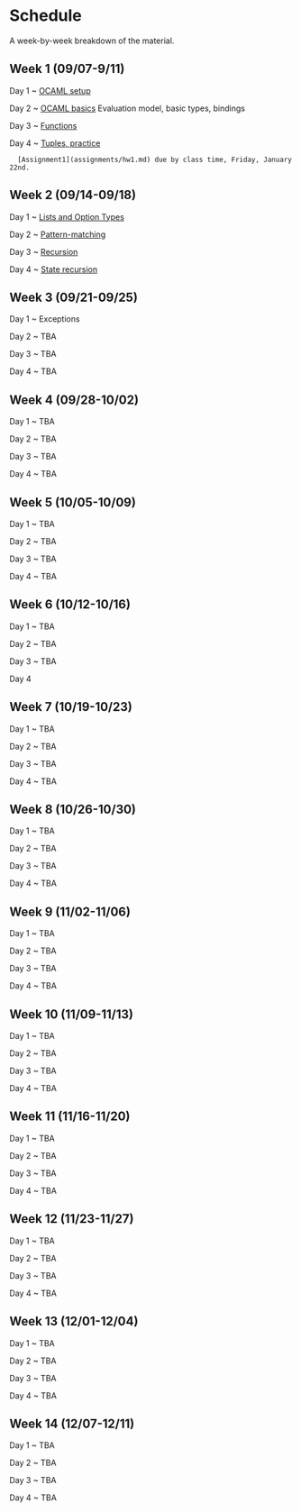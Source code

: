 # Schedule

A week-by-week breakdown of the material.

## Week  1 (09/07-9/11)

Day 1
  ~ [OCAML setup](notes/setup.md)

Day 2
  ~ [OCAML basics](notes/ocaml_basics.md) Evaluation model, basic types, bindings

Day 3
  ~ [Functions](notes/ocaml_functions.md)

Day 4
  ~ [Tuples, practice](notes/ocaml_functions.md)

      [Assignment1](assignments/hw1.md) due by class time, Friday, January 22nd.

## Week  2 (09/14-09/18)

Day 1
  ~ [Lists and Option Types](notes/lists_options.md)

Day 2
  ~ [Pattern-matching](notes/pattern_matching.md)

Day 3
  ~ [Recursion](notes/recursion.md)

Day 4
  ~ [State recursion](notes/recursion_state.md)

## Week  3 (09/21-09/25)

Day 1
  ~ Exceptions

Day 2
  ~ TBA

Day 3
  ~ TBA

Day 4
  ~ TBA

## Week  4 (09/28-10/02)

Day 1
  ~ TBA

Day 2
  ~ TBA

Day 3
  ~ TBA

Day 4
  ~ TBA

## Week  5 (10/05-10/09)

Day 1
  ~ TBA

Day 2
  ~ TBA

Day 3
  ~ TBA

Day 4
  ~ TBA

## Week  6 (10/12-10/16)

Day 1
  ~ TBA

Day 2
  ~ TBA

Day 3
  ~ TBA

Day 4

## Week  7 (10/19-10/23)

Day 1
  ~ TBA

Day 2
  ~ TBA

Day 3
  ~ TBA

Day 4
  ~ TBA

## Week  8 (10/26-10/30)

Day 1
  ~ TBA

Day 2
  ~ TBA

Day 3
  ~ TBA

Day 4
  ~ TBA

## Week  9 (11/02-11/06)

Day 1
  ~ TBA

Day 2
  ~ TBA

Day 3
  ~ TBA

Day 4
  ~ TBA

## Week 10 (11/09-11/13)

Day 1
  ~ TBA

Day 2
  ~ TBA

Day 3
  ~ TBA

Day 4
  ~ TBA

## Week 11 (11/16-11/20)

Day 1
  ~ TBA

Day 2
  ~ TBA

Day 3
  ~ TBA

Day 4
  ~ TBA

## Week 12 (11/23-11/27)

Day 1
  ~ TBA

Day 2
  ~ TBA

Day 3
  ~ TBA

Day 4
  ~ TBA


## Week 13 (12/01-12/04)

Day 1
  ~ TBA

Day 2
  ~ TBA

Day 3
  ~ TBA

Day 4
  ~ TBA

## Week 14 (12/07-12/11)

Day 1
  ~ TBA

Day 2
  ~ TBA

Day 3
  ~ TBA

Day 4
  ~ TBA
